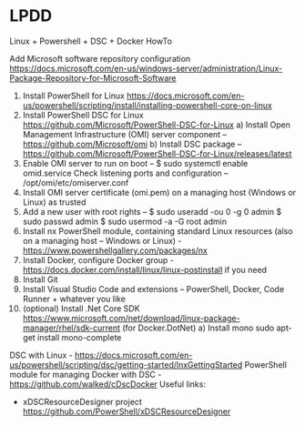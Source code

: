# LPDD
Linux + Powershell + DSC + Docker HowTo

Add Microsoft software repository configuration https://docs.microsoft.com/en-us/windows-server/administration/Linux-Package-Repository-for-Microsoft-Software
1.	Install PowerShell for Linux https://docs.microsoft.com/en-us/powershell/scripting/install/installing-powershell-core-on-linux
2.	Install PowerShell DSC for Linux https://github.com/Microsoft/PowerShell-DSC-for-Linux
a)	Install Open Management Infrastructure (OMI) server component –
https://github.com/Microsoft/omi
b)	Install DSC package –
https://github.com/Microsoft/PowerShell-DSC-for-Linux/releases/latest
3.	Enable OMI server to run on boot – 
$ sudo systemctl enable omid.service
Check listening ports and configuration –
/opt/omi/etc/omiserver.conf
4.	Install OMI server certificate (omi.pem) on a managing host (Windows or Linux) as trusted
5.	Add a new user with root rights –
	$ sudo useradd -ou 0 -g 0 admin
	$ sudo passwd admin
	$ sudo usermod -a -G root admin
6.	Install nx PowerShell module, containing standard Linux resources (also on a managing host – Windows or Linux) - https://www.powershellgallery.com/packages/nx
7.	Install Docker, configure Docker group - https://docs.docker.com/install/linux/linux-postinstall if you need
8.	Install Git
9.	Install Visual Studio Code and extensions – PowerShell, Docker, Code Runner + whatever you like
10.	(optional) Install .Net Core SDK https://www.microsoft.com/net/download/linux-package-manager/rhel/sdk-current (for Docker.DotNet)
a)	Install mono
sudo apt-get install mono-complete

DSC with Linux - https://docs.microsoft.com/en-us/powershell/scripting/dsc/getting-started/lnxGettingStarted
PowerShell module for managing Docker with DSC - https://github.com/walked/cDscDocker
Useful links:
 - xDSCResourceDesigner project https://github.com/PowerShell/xDSCResourceDesigner


